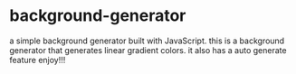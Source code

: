 # background-generator
a simple background generator built with JavaScript. 
this is a background generator that generates linear gradient colors. it also has a auto generate feature enjoy!!!
